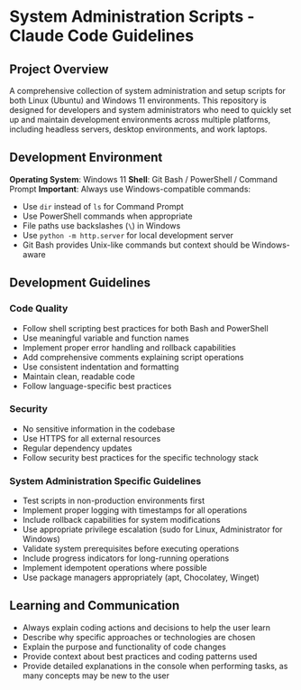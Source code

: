 # System Administration Scripts - Claude Code Guidelines

## Project Overview

A comprehensive collection of system administration and setup scripts for both Linux (Ubuntu) and Windows 11 environments. This repository is designed for developers and system administrators who need to quickly set up and maintain development environments across multiple platforms, including headless servers, desktop environments, and work laptops.

## Development Environment

**Operating System**: Windows 11
**Shell**: Git Bash / PowerShell / Command Prompt
**Important**: Always use Windows-compatible commands:
- Use `dir` instead of `ls` for Command Prompt
- Use PowerShell commands when appropriate
- File paths use backslashes (`\`) in Windows
- Use `python -m http.server` for local development server
- Git Bash provides Unix-like commands but context should be Windows-aware

## Development Guidelines

### Code Quality
- Follow shell scripting best practices for both Bash and PowerShell
- Use meaningful variable and function names
- Implement proper error handling and rollback capabilities
- Add comprehensive comments explaining script operations
- Use consistent indentation and formatting
- Maintain clean, readable code
- Follow language-specific best practices

### Security
- No sensitive information in the codebase
- Use HTTPS for all external resources
- Regular dependency updates
- Follow security best practices for the specific technology stack

### System Administration Specific Guidelines
- Test scripts in non-production environments first
- Implement proper logging with timestamps for all operations
- Include rollback capabilities for system modifications
- Use appropriate privilege escalation (sudo for Linux, Administrator for Windows)
- Validate system prerequisites before executing operations
- Include progress indicators for long-running operations
- Implement idempotent operations where possible
- Use package managers appropriately (apt, Chocolatey, Winget)

## Learning and Communication
- Always explain coding actions and decisions to help the user learn
- Describe why specific approaches or technologies are chosen
- Explain the purpose and functionality of code changes
- Provide context about best practices and coding patterns used
- Provide detailed explanations in the console when performing tasks, as many concepts may be new to the user
